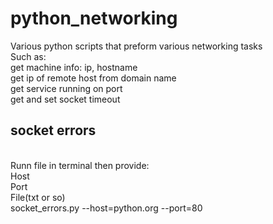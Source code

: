 # python_networking
Various python scripts that preform various networking tasks
<br>
Such as:
<br>
get machine info: ip, hostname
<br>
get ip of remote host from domain name
<br>
get service running on port
<br>
get and set socket timeout
<br>
<h2>socket errors</h2>
<br>
Runn file in terminal then provide:
<br>Host<br>Port<br>File(txt or so)<br>
socket_errors.py --host=python.org --port=80

